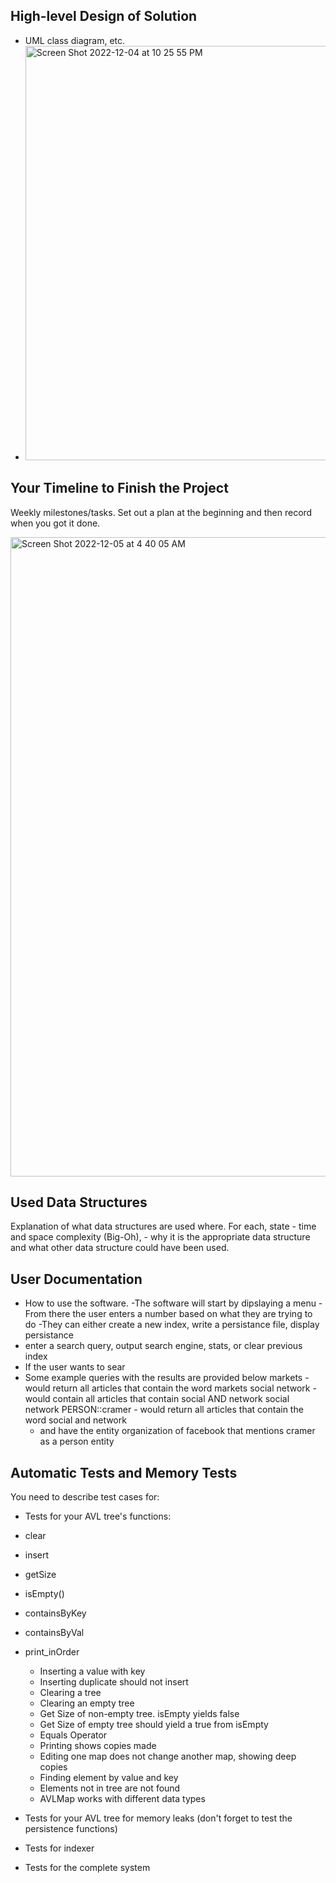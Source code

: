 ## High-level Design of Solution



- UML class diagram, etc.
- <img width="663" alt="Screen Shot 2022-12-04 at 10 25 55 PM" src="https://user-images.githubusercontent.com/60519473/205550942-84ab4ceb-e4ac-4608-bd6a-3e11c92d90c6.png">

## Your Timeline to Finish the Project
Weekly milestones/tasks. Set out a plan at the beginning and then record when you got it done.


<img width="1023" alt="Screen Shot 2022-12-05 at 4 40 05 AM" src="https://user-images.githubusercontent.com/60519473/205621862-7e25829b-021a-4c7a-94c4-ccefaa1cfabb.png">


## Used Data Structures
Explanation of what data structures are used where. For each, state 
    - time and space complexity (Big-Oh),
    - why it is the appropriate data structure and what other data structure could have been used.

## User Documentation 
- How to use the software.
-The software will start by dipslaying a menu
-From there the user enters a number based on what they are trying to do
-They can either create a new index, write a persistance file, display persistance
- enter a search query, output search engine, stats, or clear previous index
- If the user wants to sear
- Some example queries with the results are provided below
  markets - would return all articles that contain the word markets
  social network - would contain all articles that contain social AND network
  social network PERSON::cramer - would return all articles that contain the word social and network
   - and have the entity organization of facebook that mentions cramer as a person entity
  



## Automatic Tests and Memory Tests
You need to describe test cases for:
- Tests for your AVL tree's functions:
- clear 
- insert 
- getSize 
- isEmpty()
- containsByKey 
- containsByVal 
- print_inOrder

  - Inserting a value with key
  - Inserting duplicate should not insert
  - Clearing a tree
  - Clearing an empty tree
  - Get Size of non-empty tree. isEmpty yields false
  - Get Size of empty tree should yield a true from isEmpty
  - Equals Operator
  - Printing shows copies made
  - Editing one map does not change another map, showing deep copies
  - Finding element by value and key
  - Elements not in tree are not found
  - AVLMap works with different data types
- Tests for your AVL tree for memory leaks (don't forget to test the persistence functions)
- Tests for indexer
- Tests for the complete system
